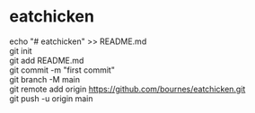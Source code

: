 # eatchicken

echo "# eatchicken" >> README.md  
git init  
git add README.md  
git commit -m "first commit"  
git branch -M main  
git remote add origin https://github.com/bournes/eatchicken.git  
git push -u origin main    